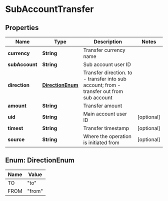 
# SubAccountTransfer

## Properties
Name | Type | Description | Notes
------------ | ------------- | ------------- | -------------
**currency** | **String** | Transfer currency name | 
**subAccount** | **String** | Sub account user ID | 
**direction** | [**DirectionEnum**](#DirectionEnum) | Transfer direction. to - transfer into sub account; from - transfer out from sub account | 
**amount** | **String** | Transfer amount | 
**uid** | **String** | Main account user ID |  [optional]
**timest** | **String** | Transfer timestamp |  [optional]
**source** | **String** | Where the operation is initiated from |  [optional]


<a name="DirectionEnum"></a>
## Enum: DirectionEnum
Name | Value
---- | -----
TO | &quot;to&quot;
FROM | &quot;from&quot;




